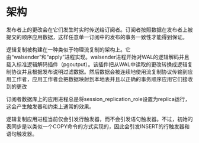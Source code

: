 # 架构<a name="ZH-CN_TOPIC_0289900926"></a>

发布者上的更改会在它们发生时实时传送给订阅者。订阅者按照数据在发布者上被提交的顺序应用数据，这样任意单一订阅中的发布的事务一致性才能得到保证。

逻辑复制被构建在一种类似于物理流复制的架构上。它由“walsender”和“apply”进程实现。walsender进程开始对WAL的逻辑解码并且载入标准逻辑解码插件（pgoutput）。该插件把从WAL中读取的更改转换成逻辑复制协议并且根据发布说明过滤数据。然后数据会被连续地使用流复制协议传输到应用工作者，应用工作者会把数据映射到本地表并且以正确的事务顺序应用它们接收到的更改

订阅者数据库上的应用进程总是将session_replication_role设置为replica运行，这会产生触发器和约束上通常的效果。

逻辑复制应用进程当前仅会引发行触发器，而不会引发语句触发器。不过，初始的表同步是以类似一个COPY命令的方式实现的，因此会引发INSERT的行触发器和语句触发器。
